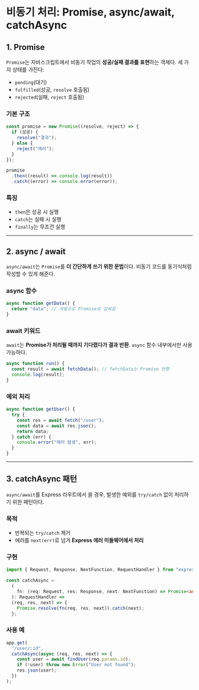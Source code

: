 # 비동기 처리: Promise, async/await, catchAsync

## 1. Promise

`Promise`는 자바스크립트에서 비동기 작업의 **성공/실패 결과를 표현**하는 객체다. 세 가지 상태를 가진다:

- `pending`(대기)
- `fulfilled`(성공, `resolve` 호출됨)
- `rejected`(실패, `reject` 호출됨)

### 기본 구조

```js
const promise = new Promise((resolve, reject) => {
  if (성공) {
    resolve("결과");
  } else {
    reject("에러");
  }
});

promise
  .then((result) => console.log(result))
  .catch((error) => console.error(error));
```

### 특징

- `then`은 성공 시 실행
- `catch`는 실패 시 실행
- `finally`는 무조건 실행

---

## 2. async / await

`async/await`는 `Promise`를 **더 간단하게 쓰기 위한 문법**이다. 비동기 코드를 동기식처럼 작성할 수 있게 해준다.

### async 함수

```js
async function getData() {
  return "data"; // 자동으로 Promise로 감싸짐
}
```

### await 키워드

`await`는 **Promise가 처리될 때까지 기다렸다가 결과 반환**. `async` 함수 내부에서만 사용 가능하다.

```js
async function run() {
  const result = await fetchData(); // fetchData는 Promise 반환
  console.log(result);
}
```

### 예외 처리

```js
async function getUser() {
  try {
    const res = await fetch("/user");
    const data = await res.json();
    return data;
  } catch (err) {
    console.error("에러 발생", err);
  }
}
```

---

## 3. catchAsync 패턴

`async/await`를 Express 라우트에서 쓸 경우, 발생한 예외를 `try/catch` 없이 처리하기 위한 패턴이다.

### 목적

- 반복되는 `try/catch` 제거
- 에러를 `next(err)`로 넘겨 **Express 에러 미들웨어에서 처리**

### 구현

```ts
import { Request, Response, NextFunction, RequestHandler } from "express";

const catchAsync =
  (
    fn: (req: Request, res: Response, next: NextFunction) => Promise<any>
  ): RequestHandler =>
  (req, res, next) => {
    Promise.resolve(fn(req, res, next)).catch(next);
  };
```

### 사용 예

```ts
app.get(
  "/user/:id",
  catchAsync(async (req, res, next) => {
    const user = await findUser(req.params.id);
    if (!user) throw new Error("User not found");
    res.json(user);
  })
);
```
